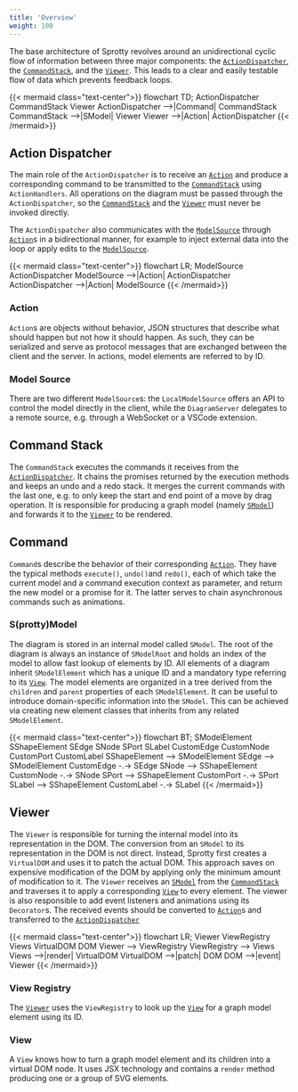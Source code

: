 ```yaml
---
title: 'Overview'
weight: 100
---
```

The base architecture of Sprotty revolves around an unidirectional cyclic flow of information between three major components: the [`ActionDispatcher`](#action-dispatcher), the [`CommandStack`](#command-stack), and the [`Viewer`](#viewer). This leads to a clear and easily testable flow of data which prevents feedback loops.

{{< mermaid class="text-center">}}
flowchart TD;
ActionDispatcher
CommandStack
Viewer
ActionDispatcher -->|Command| CommandStack
CommandStack -->|SModel| Viewer
Viewer -->|Action| ActionDispatcher
{{< /mermaid>}}

## Action Dispatcher
The main role of the `ActionDispatcher` is to receive an [`Action`](#action) and produce a corresponding command to be transmitted to the [`CommandStack`](#command-stack) using `ActionHandlers`. All operations on the diagram must be passed through the `ActionDispatcher`, so the [`CommandStack`](#command-stack) and the [`Viewer`](#viewer) must never be invoked directly.

 The `ActionDispatcher` also communicates with the [`ModelSource`](#model-source) through [`Action`](#action)s in a bidirectional manner, for example to inject external data into the loop or apply edits to the [`ModelSource`](#model-source).

{{< mermaid class="text-center">}}
flowchart LR;
ModelSource
ActionDispatcher
ModelSource -->|Action| ActionDispatcher
ActionDispatcher -->|Action| ModelSource
{{< /mermaid>}}

### Action
`Action`s are objects without behavior, JSON structures that describe what should happen but not how it should happen. As such, they can be serialized and serve as protocol messages that are exchanged between the client and the server. In actions, model elements are referred to by ID.

### Model Source
There are two different `ModelSource`s: the `LocalModelSource` offers an API to control the model directly in the client, while the `DiagramServer` delegates to a remote source, e.g. through a WebSocket or a VSCode extension.

## Command Stack
The `CommandStack` executes the commands it receives from the [`ActionDispatcher`](#action-dispatcher). It chains the promises returned by the execution methods and keeps an undo and a redo stack. It merges the current commands with the last one, e.g. to only keep the start and end point of a move by drag operation. It is responsible for producing a graph model (namely [`SModel`](#sprottymodel)) and forwards it to the [`Viewer`](#viewer) to be rendered.

## Command
`Command`s describe the behavior of their corresponding [`Action`](#action). They have the typical methods `execute()`, `undo()`and `redo()`, each of which take the current model and a command execution context as parameter, and return the new model or a promise for it. The latter serves to chain asynchronous commands such as animations.

### S(protty)Model
The diagram is stored in an internal model called `SModel`. The root of the diagram is always an instance of `SModelRoot` and holds an index of the model to allow fast lookup of elements by ID. All elements of a diagram inherit `SModelElement` which has a unique ID and a mandatory type referring to its [`View`](#view). The model elements are organized in a tree derived from the `children` and `parent` properties of each `SModelElement`. It can be useful to introduce domain-specific information into the `SModel`. This can be achieved via creating new element classes that inherits from any related `SModelElement`.

{{< mermaid class="text-center">}}
flowchart BT;
SModelElement
SShapeElement
SEdge
SNode
SPort
SLabel
CustomEdge
CustomNode
CustomPort
CustomLabel
SShapeElement --> SModelElement
SEdge --> SModelElement
CustomEdge -.-> SEdge
SNode --> SShapeElement
CustomNode -.-> SNode
SPort --> SShapeElement
CustomPort -.-> SPort
SLabel --> SShapeElement
CustomLabel -.-> SLabel
{{< /mermaid>}}

## Viewer
The `Viewer` is responsible for turning the internal model into its representation in the DOM. The conversion from an `SModel` to its representation in the DOM is not direct. Instead, Sprotty first creates a `VirtualDOM` and uses it to patch the actual DOM. This approach saves on expensive modification of the DOM by applying only the minimum amount of modification to it. 
The `Viewer` receives an [`SModel`](#sprottymodel) from the [`CommandStack`](#command-stack) and traverses it to apply a corresponding [`View`](#view) to every element.
The viewer is also responsible to add event listeners and animations using its `Decorator`s. The received events should be converted to [`Action`](#action)s and transferred to the [`ActionDispatcher`](#action-dispatcher)

{{< mermaid class="text-center">}}
flowchart LR;
Viewer
ViewRegistry
Views
VirtualDOM
DOM
Viewer --> ViewRegistry
ViewRegistry --> Views
Views -->|render| VirtualDOM
VirtualDOM -->|patch| DOM
DOM -->|event| Viewer
{{< /mermaid>}}

### View Registry
The [`Viewer`](#viewer) uses the `ViewRegistry` to look up the [`View`](#view) for a graph model element using its ID.

### View
A `View` knows how to turn a graph model element and its children into a virtual DOM node. It uses JSX technology and contains a `render` method producing one or a group of SVG elements.